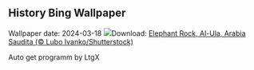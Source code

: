 ## History Bing Wallpaper
Wallpaper date: 2024-03-18
![](https://www.bing.com/th?id=OHR.ElephantRock_IT-IT7160275980_UHD.jpg&w=1000)Download: [Elephant Rock, Al-Ula, Arabia Saudita (© Lubo Ivanko/Shutterstock)](https://www.bing.com/th?id=OHR.ElephantRock_IT-IT7160275980_UHD.jpg)

Auto get programm by LtgX
